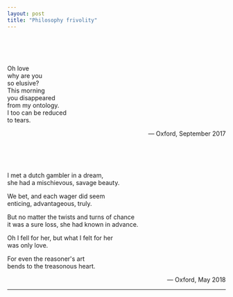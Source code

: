 ```yaml
---
layout: post
title: "Philosophy frivolity"
---
```

<br><br><br>

Oh love  
why are you  
so elusive?  
This morning  
you disappeared  
from my ontology.  
I too can be reduced  
to tears.
<p style="text-align:right;"> — Oxford, September 2017</p> 

<br><br><br>



I met a dutch gambler in a dream,  
she had a mischievous, savage beauty.

We bet, and each wager did seem  
enticing, advantageous, truly.

But no matter the twists and turns of chance  
it was a sure loss, she had known in advance.

Oh I fell for her, but what I felt for her  
was only love.

For even the reasoner's art  
bends to the treasonous heart.
<p style="text-align:right;"> — Oxford, May 2018</p>

<!-- <hr> to be added before footnotes-->
--- 